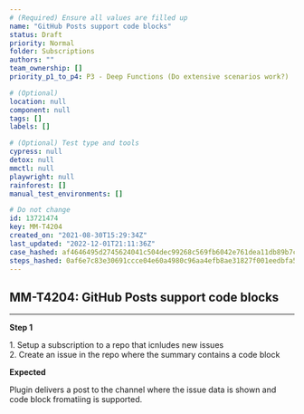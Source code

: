 ```yaml
---
# (Required) Ensure all values are filled up
name: "GitHub Posts support code blocks"
status: Draft
priority: Normal
folder: Subscriptions
authors: ""
team_ownership: []
priority_p1_to_p4: P3 - Deep Functions (Do extensive scenarios work?)

# (Optional)
location: null
component: null
tags: []
labels: []

# (Optional) Test type and tools
cypress: null
detox: null
mmctl: null
playwright: null
rainforest: []
manual_test_environments: []

# Do not change
id: 13721474
key: MM-T4204
created_on: "2021-08-30T15:29:34Z"
last_updated: "2022-12-01T21:11:36Z"
case_hashed: af4646495d2745624041c504dec99268c569fb6042e761dea11db89b7cd31a7d6ddb567cceb9ced7fd9730b9777dc6de
steps_hashed: 0af6e7c83e30691ccce04e60a4980c96aa4efb8ae31827f001eedbfa565408450768dfe7a6852dfae4bcaf16ab1cc15a
---
```


<!-- (Auto-generated) Based on frontmatter's "key" and "name" -->

## MM-T4204: GitHub Posts support code blocks

---

**Step 1**

1\. Setup a subscription to a repo that icnludes new issues\
2\. Create an issue in the repo where the summary contains a code block

**Expected**

Plugin delivers a post to the channel where the issue data is shown and code block fromatiing is supported.
